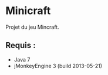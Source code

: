 Minicraft
=========

Projet du jeu Mincraft.

Requis :
--------
* Java 7
* jMonkeyEngine 3 (build 2013-05-21)
